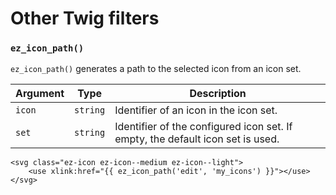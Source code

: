 # Other Twig filters

### `ez_icon_path()`

`ez_icon_path()` generates a path to the selected icon from an icon set.

|Argument|Type|Description|
|------|------|------|
|`icon`|`string`|Identifier of an icon in the icon set.|
|`set`|`string`|Identifier of the configured icon set. If empty, the default icon set is used.|

```html+twig
<svg class="ez-icon ez-icon--medium ez-icon--light">
    <use xlink:href="{{ ez_icon_path('edit', 'my_icons') }}"></use>
</svg>
```
